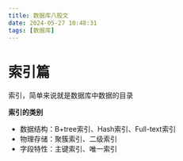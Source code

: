 ```yaml
---
title: 数据库八股文
date: 2024-05-27 10:48:31
tags: [数据库]
---
```


# 索引篇
索引，简单来说就是数据库中数据的目录

**索引的类别**
- 数据结构：B+tree索引、Hash索引、Full-text索引
- 物理存储：聚簇索引、二级索引
- 字段特性：主键索引、唯一索引